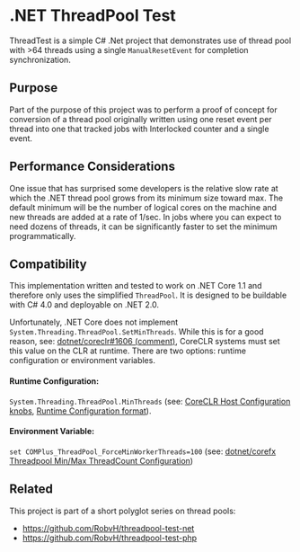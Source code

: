 .NET ThreadPool Test
====================

ThreadTest is a simple C# .Net project that demonstrates use of thread pool with >64 threads using a single `ManualResetEvent` for completion synchronization.


Purpose
-
Part of the purpose of this project was to perform a proof of concept for conversion of a thread pool originally written using one reset event per thread into one that tracked jobs with Interlocked counter and a single event. 


Performance Considerations
-
One issue that has surprised some developers is the relative slow rate at which the .NET thread pool grows from its minimum size toward max. The default minimum will be the number of logical cores on the machine and new threads are added at a rate of 1/sec. In jobs where you can expect to need dozens of threads, it can be significantly faster to set the minimum programmatically.


Compatibility
-
This implementation written and tested to work on .NET Core 1.1 and therefore only uses the simplified `ThreadPool`. It is designed to be buildable with C# 4.0 and deployable on .NET 2.0.

Unfortunately, .NET Core does not implement `System.Threading.ThreadPool.SetMinThreads`. While this is for a good reason, see: [dotnet/coreclr#1606 (comment)](https://github.com/dotnet/coreclr/issues/1606#issuecomment-144126757), CoreCLR systems must set this value on the CLR at runtime. There are two options: runtime configuration or environment variables.

#### Runtime Configuration:
 `System.Threading.ThreadPool.MinThreads` (see: [CoreCLR Host Configuration knobs](https://github.com/dotnet/coreclr/blob/master/Documentation/project-docs/clr-configuration-knobs.md), [Runtime Configuration format](https://github.com/dotnet/cli/blob/rel/1.0.0/Documentation/specs/runtime-configuration-file.md)).

#### Environment Variable:
`set COMPlus_ThreadPool_ForceMinWorkerThreads=100` (see: [dotnet/corefx Threadpool Min/Max ThreadCount Configuration](https://github.com/dotnet/corefx/issues/15990#issuecomment-279023245))


Related
-
This project is part of a short polyglot series on thread pools:

* https://github.com/RobvH/threadpool-test-net
* https://github.com/RobvH/threadpool-test-php
